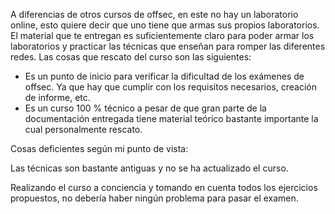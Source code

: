 A diferencias de otros cursos de offsec, en este no hay un laboratorio online, esto quiere decir que uno tiene que armas sus propios laboratorios. El material que te entregan es suficientemente claro para poder armar los laboratorios y practicar las técnicas que enseñan para romper las diferentes redes. 
Las cosas que rescato del curso son las siguientes:

*	Es un punto de inicio para verificar la dificultad de los exámenes de offsec. Ya que hay que cumplir con los requisitos necesarios, creación de informe, etc. 
*	Es un curso 100 % técnico a pesar de que gran parte de la documentación entregada tiene material teórico bastante importante la cual personalmente rescato.

Cosas deficientes según mi punto de vista:

Las técnicas son bastante antiguas y no se ha actualizado el curso.

Realizando el curso a conciencia y tomando en cuenta todos los ejercicios propuestos, no debería haber ningún problema para pasar el examen. 
